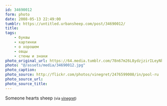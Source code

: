 ```yaml
---
id: 34690012
form: photo
date: 2008-05-13 22:49:00
tumblr: https://untitled.urbansheep.com/post/34690012/
title:
tags:
    - буквы
    - картинки
    - о хорошем
    - овцы
    - стены и знаки
photo_original_url: https://64.media.tumblr.com/78n67m26L8ydzjzirILeyNkA_500.jpg
photo: "@/assets/media/34690012.jpg"
photo_caption:
photo_source: http://flickr.com/photos/vinegret/2476599008/in/pool-ru
photo_source_url:
photo_source_title:
---
```


<p>Someone hearts sheep <small>(via <a href="http://flickr.com/photos/vinegret/2476599008/in/pool-ru">vinegret</a>)</small></p>
